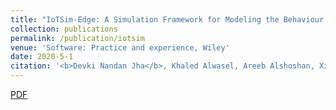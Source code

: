 ```yaml
---
title: "IoTSim-Edge: A Simulation Framework for Modeling the Behaviour of IoT and Edge Computing Environments"
collection: publications
permalink: /publication/iotsim
venue: 'Software: Practice and experience, Wiley'
date: 2020-5-1
citation: '<b>Devki Nandan Jha</b>, Khaled Alwasel, Areeb Alshoshan, Xianghua Huang, et al. (2020). <i> Software: Practice and experience, Wiley</i>. '
---
```

[PDF](https://onlinelibrary.wiley.com/doi/pdf/10.1002/spe.2787?casa_token=s8YoCloEAQ4AAAAA:j8Lkixb_jQ7dLb1laaSIb4DgxjK2WU20oqol-IKzS1aSiTKS-f5Qc_x69WuEXzCPRsw5qjyEdjqvRo4)

